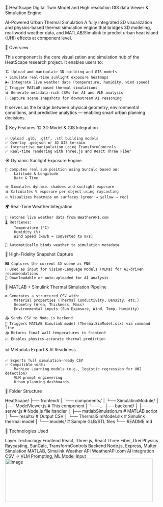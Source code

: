 🌇 HeatScape Digital Twin Model and High resolution GIS data Viewer & Simulation Engine

AI-Powered Urban Thermal Simulation
A fully integrated 3D visualization and physics-based thermal simulation engine that bridges 3D modeling, real-world weather data, and MATLAB/Simulink to predict urban heat island (UHI) effects at component level. 

🌟 Overview 

This component is the core visualization and simulation hub of the HeatScape research project. It enables users to: 

    🏗️ Upload and manipulate 3D building and GIS models
    ☀️ Simulate real-time sunlight exposure heatmaps
    🌬️ Integrate live weather data (temperature, humidity, wind speed)
    🧪 Trigger MATLAB-based thermal simulations
    📊 Generate metadata-rich CSVs for AI and VLM analysis
    📸 Capture scene snapshots for downstream AI reasoning
     

It serves as the bridge between physical geometry, environmental conditions, and predictive analytics — enabling smart urban planning decisions. 
 
🚀 Key Features 
🏗️ 3D Model & GIS Integration 

    ✅ Upload .glb, .gltf, .stl building models
    ✅ Overlay .geojson or 3D GIS terrain
    ✅ Interactive manipulation using TransformControls
    ✅ Real-time rendering with Three.js and React Three Fiber
     

☀️ Dynamic Sunlight Exposure Engine 

    🔅 Computes real sun position using SunCalc based on:
        Latitude & Longitude
        Date & Time
         
    🌞 Simulates dynamic shadows and sunlight exposure
    📊 Calculates % exposure per object using raycasting
    🔥 Visualizes heatmaps on surfaces (green → yellow → red)
     

🌍 Real-Time Weather Integration 

    📡 Fetches live weather data from WeatherAPI.com 
    🌡️ Retrieves:
        Temperature (°C)
        Humidity (%)
        Wind Speed (km/h → converted to m/s)
         
    🔄 Automatically binds weather to simulation metadata
     

📸 High-Fidelity Snapshot Capture 

    🖼️ Captures the current 3D scene as PNG
    🎯 Used as input for Vision-Language Models (VLMs) for AI-driven recommendations
    💾 Downloadable or auto-uploaded for AI analysis
     

🧪 MATLAB + Simulink Thermal Simulation Pipeline 

    ⚙️ Generates a structured CSV with:
        Material properties (Thermal Conductivity, Density, etc.)
        Geometry (Area, Thickness, Mass)
        Environmental inputs (Sun Exposure, Wind, Temp, Humidity)
         
    📤 Sends CSV to Node.js backend
    🤖 Triggers MATLAB Simulink model (ThermalSimModel.slx) via command line
    📥 Returns final wall temperatures to frontend
    📈 Enables physics-accurate thermal prediction
     

📊 Metadata Export & AI Readiness 

    ✅ Exports full simulation-ready CSV
    ✅ Compatible with:
        Machine Learning models (e.g., logistic regression for UHI detection)
        VLM prompt engineering
        Urban planning dashboards
         
 📂 Folder Structure
 
 HeatScape/
├── frontend/
│   └── components/
│       └── SimulationModule/
│           ├── ModelViewer.js         # This component
│           └── ...
├── backend/
│   ├── server.js                      # Node.js file handler
│   ├── matlabSimulation.m             # MATLAB script
│   └── results/                       # Output CSV
│   └── ThermalSimModel.slx            # Simulink thermal model
│   └── models/                        # Sample GLB/STL files
└── README.md

🔧 Technologies Used

Layer	                Technology
Frontend	            React, Three.js, React Three Fiber, Drei
Physics	              Raycasting, SunCalc, TransformControls
Backend	              Node.js, Express, Multer
Simulation	          MATLAB, Simulink
Weather               API	WeatherAPI.com
AI Integration	      CSV → VLM Prompting, ML Model Input
<img width="480" height="141" alt="image" src="https://github.com/user-attachments/assets/a419b8b0-6c7c-49a5-bf29-0c369b639de3" />
